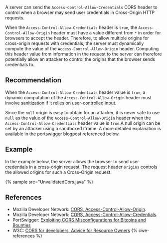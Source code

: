 A server can send the `Access-Control-Allow-Credentials` CORS header to control when a browser may send user credentials in Cross-Origin HTTP requests.

When the `Access-Control-Allow-Credentials` header is `true`, the `Access-Control-Allow-Origin` header must have a value different from `*` in order for browsers to accept the header. Therefore, to allow multiple origins for cross-origin requests with credentials, the server must dynamically compute the value of the `Access-Control-Allow-Origin` header. Computing this header value from information in the request to the server can therefore potentially allow an attacker to control the origins that the browser sends credentials to.


## Recommendation
When the `Access-Control-Allow-Credentials` header value is `true`, a dynamic computation of the `Access-Control-Allow-Origin` header must involve sanitization if it relies on user-controlled input.

Since the `null` origin is easy to obtain for an attacker, it is never safe to use `null` as the value of the `Access-Control-Allow-Origin` header when the `Access-Control-Allow-Credentials` header value is `true`.A null origin can be set by an attacker using a sandboxed iframe. A more detailed explanation is available in the portswigger blogpost referenced below.


## Example
In the example below, the server allows the browser to send user credentials in a cross-origin request. The request header `origins` controls the allowed origins for such a Cross-Origin request.

{% sample src="UnvalidatedCors.java" %}

## References
* Mozilla Developer Network: [CORS, Access-Control-Allow-Origin](https://developer.mozilla.org/en-US/docs/Web/HTTP/Headers/Access-Control-Allow-Origin).
* Mozilla Developer Network: [CORS, Access-Control-Allow-Credentials](https://developer.mozilla.org/en-US/docs/Web/HTTP/Headers/Access-Control-Allow-Credentials).
* PortSwigger: [Exploiting CORS Misconfigurations for Bitcoins and Bounties](http://blog.portswigger.net/2016/10/exploiting-cors-misconfigurations-for.html)
* W3C: [CORS for developers, Advice for Resource Owners](https://w3c.github.io/webappsec-cors-for-developers/#resources)
{% cwe-references %}
